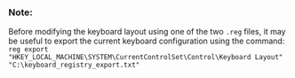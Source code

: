 ### Note:

Before modifying the keyboard layout using one of the two `.reg` files, it may be useful to export the current keyboard configuration using the command: `reg export "HKEY_LOCAL_MACHINE\SYSTEM\CurrentControlSet\Control\Keyboard Layout" "C:\keyboard_registry_export.txt"`

